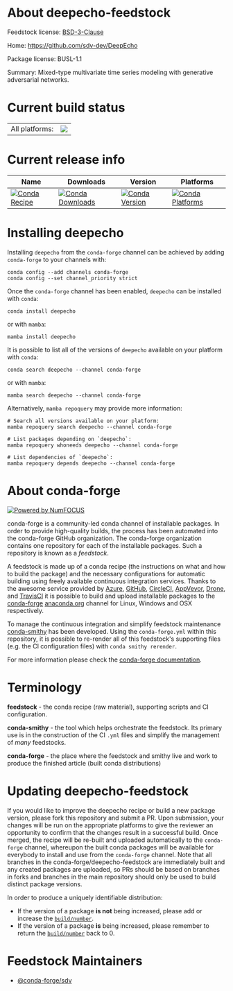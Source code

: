 About deepecho-feedstock
========================

Feedstock license: [BSD-3-Clause](https://github.com/conda-forge/deepecho-feedstock/blob/main/LICENSE.txt)

Home: https://github.com/sdv-dev/DeepEcho

Package license: BUSL-1.1

Summary: Mixed-type multivariate time series modeling with generative adversarial networks.

Current build status
====================


<table><tr><td>All platforms:</td>
    <td>
      <a href="https://dev.azure.com/conda-forge/feedstock-builds/_build/latest?definitionId=14601&branchName=main">
        <img src="https://dev.azure.com/conda-forge/feedstock-builds/_apis/build/status/deepecho-feedstock?branchName=main">
      </a>
    </td>
  </tr>
</table>

Current release info
====================

| Name | Downloads | Version | Platforms |
| --- | --- | --- | --- |
| [![Conda Recipe](https://img.shields.io/badge/recipe-deepecho-green.svg)](https://anaconda.org/conda-forge/deepecho) | [![Conda Downloads](https://img.shields.io/conda/dn/conda-forge/deepecho.svg)](https://anaconda.org/conda-forge/deepecho) | [![Conda Version](https://img.shields.io/conda/vn/conda-forge/deepecho.svg)](https://anaconda.org/conda-forge/deepecho) | [![Conda Platforms](https://img.shields.io/conda/pn/conda-forge/deepecho.svg)](https://anaconda.org/conda-forge/deepecho) |

Installing deepecho
===================

Installing `deepecho` from the `conda-forge` channel can be achieved by adding `conda-forge` to your channels with:

```
conda config --add channels conda-forge
conda config --set channel_priority strict
```

Once the `conda-forge` channel has been enabled, `deepecho` can be installed with `conda`:

```
conda install deepecho
```

or with `mamba`:

```
mamba install deepecho
```

It is possible to list all of the versions of `deepecho` available on your platform with `conda`:

```
conda search deepecho --channel conda-forge
```

or with `mamba`:

```
mamba search deepecho --channel conda-forge
```

Alternatively, `mamba repoquery` may provide more information:

```
# Search all versions available on your platform:
mamba repoquery search deepecho --channel conda-forge

# List packages depending on `deepecho`:
mamba repoquery whoneeds deepecho --channel conda-forge

# List dependencies of `deepecho`:
mamba repoquery depends deepecho --channel conda-forge
```


About conda-forge
=================

[![Powered by
NumFOCUS](https://img.shields.io/badge/powered%20by-NumFOCUS-orange.svg?style=flat&colorA=E1523D&colorB=007D8A)](https://numfocus.org)

conda-forge is a community-led conda channel of installable packages.
In order to provide high-quality builds, the process has been automated into the
conda-forge GitHub organization. The conda-forge organization contains one repository
for each of the installable packages. Such a repository is known as a *feedstock*.

A feedstock is made up of a conda recipe (the instructions on what and how to build
the package) and the necessary configurations for automatic building using freely
available continuous integration services. Thanks to the awesome service provided by
[Azure](https://azure.microsoft.com/en-us/services/devops/), [GitHub](https://github.com/),
[CircleCI](https://circleci.com/), [AppVeyor](https://www.appveyor.com/),
[Drone](https://cloud.drone.io/welcome), and [TravisCI](https://travis-ci.com/)
it is possible to build and upload installable packages to the
[conda-forge](https://anaconda.org/conda-forge) [anaconda.org](https://anaconda.org/)
channel for Linux, Windows and OSX respectively.

To manage the continuous integration and simplify feedstock maintenance
[conda-smithy](https://github.com/conda-forge/conda-smithy) has been developed.
Using the ``conda-forge.yml`` within this repository, it is possible to re-render all of
this feedstock's supporting files (e.g. the CI configuration files) with ``conda smithy rerender``.

For more information please check the [conda-forge documentation](https://conda-forge.org/docs/).

Terminology
===========

**feedstock** - the conda recipe (raw material), supporting scripts and CI configuration.

**conda-smithy** - the tool which helps orchestrate the feedstock.
                   Its primary use is in the construction of the CI ``.yml`` files
                   and simplify the management of *many* feedstocks.

**conda-forge** - the place where the feedstock and smithy live and work to
                  produce the finished article (built conda distributions)


Updating deepecho-feedstock
===========================

If you would like to improve the deepecho recipe or build a new
package version, please fork this repository and submit a PR. Upon submission,
your changes will be run on the appropriate platforms to give the reviewer an
opportunity to confirm that the changes result in a successful build. Once
merged, the recipe will be re-built and uploaded automatically to the
`conda-forge` channel, whereupon the built conda packages will be available for
everybody to install and use from the `conda-forge` channel.
Note that all branches in the conda-forge/deepecho-feedstock are
immediately built and any created packages are uploaded, so PRs should be based
on branches in forks and branches in the main repository should only be used to
build distinct package versions.

In order to produce a uniquely identifiable distribution:
 * If the version of a package **is not** being increased, please add or increase
   the [``build/number``](https://docs.conda.io/projects/conda-build/en/latest/resources/define-metadata.html#build-number-and-string).
 * If the version of a package **is** being increased, please remember to return
   the [``build/number``](https://docs.conda.io/projects/conda-build/en/latest/resources/define-metadata.html#build-number-and-string)
   back to 0.

Feedstock Maintainers
=====================

* [@conda-forge/sdv](https://github.com/orgs/conda-forge/teams/sdv/)

